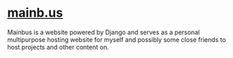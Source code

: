 # [mainb.us](http://mainb.us)
Mainbus is a website powered by Django and serves as a personal multipurpose hosting website for myself and possibly some close friends to host projects and other content on.

